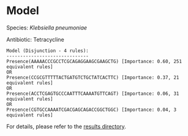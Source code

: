 
# Model

Species: *Klebsiella pneumoniae*

Antibiotic: Tetracycline

```
Model (Disjunction - 4 rules):
------------------------------
Presence(AAAAACCCGCCTCGCAGAGGAAGCGAAGCTG) [Importance: 0.60, 251 equivalent rules]
OR
Presence(CCGCGTTTTTACTGATGTCTGCTATCACTTC) [Importance: 0.37, 21 equivalent rules]
OR
Presence(ACCTCGAGTGCCCAATTTCAAAATGTTCAGT) [Importance: 0.06, 31 equivalent rules]
OR
Presence(CGTGCCAAAATCGACGAGCAGACCGGCTGGC) [Importance: 0.04, 3 equivalent rules]

```

For details, please refer to the [results directory](../../../../../results/scm_b/klebsiella%20pneumoniae/tetracycline/repeat_1/).

